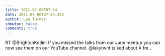 ```yaml
---
title: 2021-07-06T07-54
date: 2021-07-06T07:54:35Z
author: Lee Turner
showtoc: false
comments: true
---
```


RT @BrightonKotlin: If you missed the talks from our June meetup you can now see them on our YouTube channel. @lakytwitt talked about A fre…

